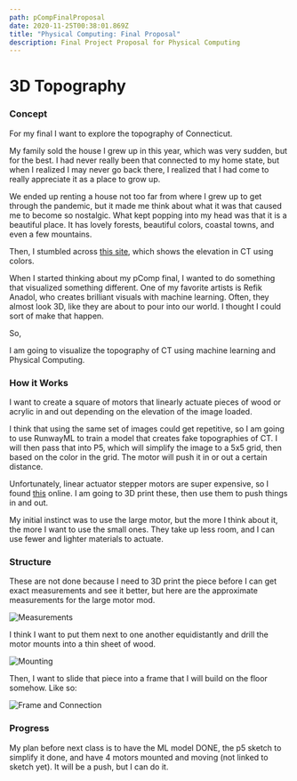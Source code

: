 ```yaml
---
path: pCompFinalProposal
date: 2020-11-25T00:38:01.869Z
title: "Physical Computing: Final Proposal"
description: Final Project Proposal for Physical Computing
---
```

# 3D Topography

### Concept

For my final I want to explore the topography of Connecticut. 

My family sold the house I grew up in this year, which was very sudden, but for the best. I had never really been that connected to my home state, but when I realized I may never go back there, I realized that I had come to really appreciate it as a place to grow up. 

We ended up renting a house not too far from where I grew up to get through the pandemic, but it made me think about what it was that caused me to become so nostalgic. What kept popping into my head was that it is a beautiful place. It has lovely forests, beautiful colors, coastal towns, and even a few mountains. 

Then, I stumbled across [this site](https://cteco.uconn.edu/viewers/ctelevation/), which shows the elevation in CT using colors.

When I started thinking about my pComp final, I wanted to do something that visualized something different. One of my favorite artists is Refik Anadol, who creates brilliant visuals with machine learning. Often, they almost look 3D, like they are about to pour into our world. I thought I could sort of make that happen.

So,

I am going to visualize the topography of CT using machine learning and Physical Computing.

### How it Works

I want to create a square of motors that linearly actuate pieces of wood or acrylic in and out depending on the elevation of the image loaded.

I think that using the same set of images could get repetitive, so I am going to use RunwayML to train a model that creates fake topographies of CT. I will then pass that into P5, which will simplify the image to a 5x5 grid, then based on the color in the grid. The motor will push it in or out a certain distance.

Unfortunately, linear actuator stepper motors are super expensive, so I found [this](https://www.youtube.com/watch?v=2vAoOYF3m8U&list=WL&index=9&t=5s&ab_channel=PotentPrintables) online. I am going to 3D print these, then use them to push things in and out.

My initial instinct was to use the large motor, but the more I think about it, the more I want to use the small ones. They take up less room, and I can use fewer and lighter materials to actuate. 

### Structure 

These are not done because I need to 3D print the piece before I can get exact measurements and see it better, but here are the approximate measurements for the large motor mod. 

![Measurements](/../assets/pComp/final/measurements.png)

I think I want to put them next to one another equidistantly and drill the motor mounts into a thin sheet of wood.

![Mounting](/../assets/pComp/final/mounting.png)

Then, I want to slide that piece into a frame that I will build on the floor somehow. Like so:

![Frame and Connection](/../assets/pComp/final/frame.png)

### Progress 

My plan before next class is to have the ML model DONE, the p5 sketch to simplify it done, and have 4 motors mounted and moving (not linked to sketch yet). It will be a push, but I can do it.


